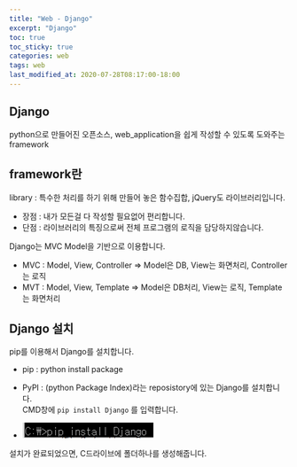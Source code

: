 ```yaml
---
title: "Web - Django"
excerpt: "Django"
toc: true
toc_sticky: true
categories: web
tags: web
last_modified_at: 2020-07-28T08:17:00-18:00
---
```

## Django  
python으로 만들어진 오픈소스, web_application을 쉽게 작성할 수 있도록 도와주는 framework  

## framework란  
library : 특수한 처리를 하기 위해 만들어 놓은 함수집합, jQuery도 라이브러리입니다.  
- 장점 : 내가 모든걸 다 작성할 필요없어 편리합니다.  
- 단점 : 라이브러리의 특징으로써 전체 프로그램의 로직을 담당하지않습니다.  
		
Django는 MVC Model을 기반으로 이용합니다.  
- MVC : Model, View, Controller => Model은 DB, View는 화면처리, Controller는 로직  
- MVT : Model, View, Template => Model은 DB처리, View는 로직, Template는 화면처리  
	
## Django 설치  
pip를 이용해서 Django를 설치합니다.  
- pip : python install package
- PyPI : (python Package Index)라는 reposistory에 있는 Django를 설치합니다.  
CMD창에 `pip install Django` 를 입력합니다.  

- ![Image Alt 텍스트](/assets/img/capture1.png)  

설치가 완료되었으면, C드라이브에 폴더하나를 생성해줍니다.  